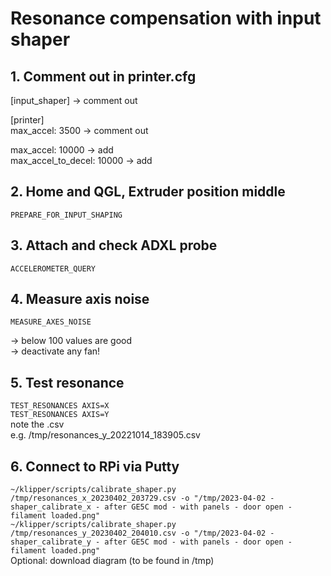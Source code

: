 # Resonance compensation with input shaper
## 1. Comment out in printer.cfg
[input_shaper] -> comment out  

[printer]  
max_accel: 3500 -> comment out  

max_accel: 10000  -> add  
max_accel_to_decel: 10000 -> add  

## 2. Home and QGL, Extruder position middle
```PREPARE_FOR_INPUT_SHAPING```  

## 3. Attach and check ADXL probe
```ACCELEROMETER_QUERY```

## 4. Measure axis noise
```MEASURE_AXES_NOISE```  

-> below 100 values are good  
-> deactivate any fan!

## 5. Test resonance  
```TEST_RESONANCES AXIS=X```  
```TEST_RESONANCES AXIS=Y```  
note the .csv  
e.g. /tmp/resonances_y_20221014_183905.csv  

## 6. Connect to RPi via Putty  
```~/klipper/scripts/calibrate_shaper.py /tmp/resonances_x_20230402_203729.csv -o "/tmp/2023-04-02 - shaper_calibrate_x - after GE5C mod - with panels - door open - filament loaded.png"```  
```~/klipper/scripts/calibrate_shaper.py /tmp/resonances_y_20230402_204010.csv -o "/tmp/2023-04-02 - shaper_calibrate_y - after GE5C mod - with panels - door open - filament loaded.png"```  
Optional: download diagram (to be found in /tmp)  
